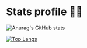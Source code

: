 <h1>Stats profile 👨‍💻</h1>

![Anurag's GitHub stats](https://github-readme-stats.vercel.app/api?username=Yohan-Launay&show_icons=true&theme=dracula)

[![Top Langs](https://github-readme-stats.vercel.app/api/top-langs/?username=Yohan-Launay&show_icons=true&theme=dracula)](https://github.com/anuraghazra/github-readme-stats)

